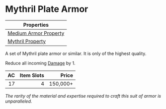 # Mythril Plate Armor

| Properties                                                                  |
| --------------------------------------------------------------------------- |
| [Medium Armor Property](../../Armor%20Properties/Medium%20Armor%20Property.md) |
| [Mythril Property](../../Material%20Properties/Mythril%20Property.md)    |

A set of Mythril plate armor or similar. It is only of the highest quality.

Reduce all incoming [Damage](../../../Game%20Procedures/Combat/Damage%20Types/{Damage%20Types}.md) by 1.

|  AC | Item Slots |    Price |
| --: | ---------: | -------: |
|  17 |          4 | 150,000+ |

*The rarity of the material and expertise required to craft this suit of armor is unparalleled.*
